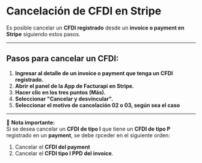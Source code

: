 # Cancelación de CFDI en Stripe

Es posible cancelar un **CFDI registrado** desde un **invoice o payment en Stripe** siguiendo estos pasos.

---

## **Pasos para cancelar un CFDI:**  
1. **Ingresar al detalle de un invoice o payment que tenga un CFDI registrado.**  
2. **Abrir el panel de la App de Facturapi en Stripe.**  
3. **Hacer clic en los tres puntos (Más).**  
4. **Seleccionar "Cancelar y desvincular".**  
5. **Seleccionar el motivo de cancelación 02 o 03, según sea el caso**

---

📌 **Nota importante:**  
Si se desea cancelar un **CFDI de tipo I** que tiene un **CFDI de tipo P** registrado en un **payment**, se debe rpceder en el siguiente orden:
1. Cancelar el **CFDI del payment** 
2. Cancelar el **CFDI tipo I PPD del invoice**.